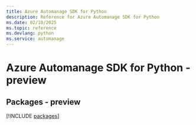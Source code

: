 ```yaml
---
title: Azure Automanage SDK for Python
description: Reference for Azure Automanage SDK for Python
ms.date: 02/10/2025
ms.topic: reference
ms.devlang: python
ms.service: automanage
---
```

# Azure Automanage SDK for Python - preview
## Packages - preview
[!INCLUDE [packages](automanage-index.md)]